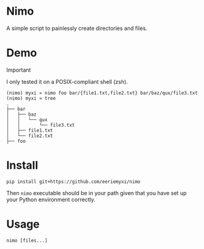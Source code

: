 # Nimo
A simple script to painlessly create directories and files.

# Demo
> [!IMPORTANT]
> I only tested it on a POSIX-compliant shell (zsh).

```shell
(nimo) myxi » nimo foo bar/{file1.txt,file2.txt} bar/baz/qux/file3.txt
(nimo) myxi » tree
.
├── bar
│   ├── baz
│   │   └── qux
│   │       └── file3.txt
│   ├── file1.txt
│   └── file2.txt
├── foo
```

# Install
```shell
pip install git+https://github.com/eeriemyxi/nimo
```
Then `nimo` executable should be in your path given that you have
set up your Python environment correctly.

# Usage
```shell
nimo [files...]
```
